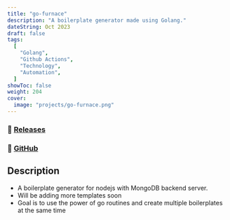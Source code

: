 ```yaml
---
title: "go-furnace"
description: "A boilerplate generator made using Golang."
dateString: Oct 2023
draft: false
tags:
  [
    "Golang",
    "Github Actions",
    "Technology",
    "Automation",
  ]
showToc: false
weight: 204
cover:
  image: "projects/go-furnace.png"
---
```


### 🔗 [Releases](https://github.com/harshalranjhani/go-furnace/releases)

### 🔗 [GitHub](https://github.com/harshalranjhani/go-furnace/)

## Description

- A boilerplate generator for nodejs with MongoDB backend server.
- Will be adding more templates soon
- Goal is to use the power of go routines and create multiple boilerplates at the same time
